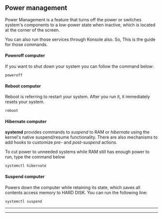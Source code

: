 
## Power management
Power Management is a feature that turns off the power or switches system's components to a low-power state when inactive, which is located at the corner of the screen.

You can also run those services through Konsole also. So, This is the guide for those commands.

#### Poweroff computer

If you want to shut down your system you can follow the command below:
```
poweroff    
```
#### Reboot computer
Reboot is referring to restart your system. After you run it, it immediately resets your system.
```
reboot  
```
#### Hibernate computer
**systemd** provides commands to *suspend* to RAM or *hibernate* using the kernel's native suspend/resume functionality. There are also mechanisms to add hooks to customize *pre-* and *post-suspend* actions.

To cut power to unneeded systems while RAM still has enough power to run, type the command below
```
systemctl hibernate
```
#### Suspend computer
Powers down the computer while retaining its state, which saves all contents access memory to HARD DISK. You can run the following line:
```
systemctl suspend
```
----
----
